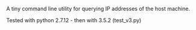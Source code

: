 A tiny command line utility for querying IP addresses of the host machine.

Tested with python 2.7.12 - then with 3.5.2 (test_v3.py)
